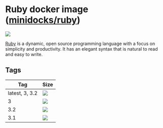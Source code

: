 Ruby docker image ([minidocks/ruby](https://hub.docker.com/r/minidocks/node))
=============================================================================

![](https://upload.wikimedia.org/wikipedia/commons/thumb/7/73/Ruby_logo.svg/100px-Ruby_logo.svg.png)

[Ruby](https://www.ruby-lang.org) is a dynamic, open source programming language
with a focus on simplicity and productivity. It has an elegant syntax that is
natural to read and easy to write.

Tags
----

| Tag            | Size                                                                                                         |
|----------------|--------------------------------------------------------------------------------------------------------------|
| latest, 3, 3.2 | ![](https://img.shields.io/docker/image-size/minidocks/ruby/latest?style=flat-square&logo=docker&label=size) |
| 3              | ![](https://img.shields.io/docker/image-size/minidocks/ruby/3?style=flat-square&logo=docker&label=size)      |
| 3.2            | ![](https://img.shields.io/docker/image-size/minidocks/ruby/3.2?style=flat-square&logo=docker&label=size)    |
| 3.1            | ![](https://img.shields.io/docker/image-size/minidocks/ruby/3.1?style=flat-square&logo=docker&label=size)    |
